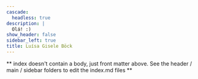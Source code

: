 ```yaml
---
cascade:
  headless: true
description: |
  Olá! :)
show_header: false
sidebar_left: true
title: Luísa Gisele Böck
---
```


** index doesn't contain a body, just front matter above.
See the header / main / sidebar folders to edit the index.md files **
